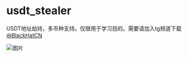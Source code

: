 # usdt_stealer

USDT地址劫持，多币种支持。仅限用于学习目的。需要请加入tg频道下载 [@BlackHatCN](https://t.me/BlackHatCN)

![图片](https://private-user-images.githubusercontent.com/148842888/327863247-da44fe86-a7e9-44a0-8979-4228ab850c42.png?jwt=eyJhbGciOiJIUzI1NiIsInR5cCI6IkpXVCJ9.eyJpc3MiOiJnaXRodWIuY29tIiwiYXVkIjoicmF3LmdpdGh1YnVzZXJjb250ZW50LmNvbSIsImtleSI6ImtleTUiLCJleHAiOjE3MTQ3NjUzNjQsIm5iZiI6MTcxNDc2NTA2NCwicGF0aCI6Ii8xNDg4NDI4ODgvMzI3ODYzMjQ3LWRhNDRmZTg2LWE3ZTktNDRhMC04OTc5LTQyMjhhYjg1MGM0Mi5wbmc_WC1BbXotQWxnb3JpdGhtPUFXUzQtSE1BQy1TSEEyNTYmWC1BbXotQ3JlZGVudGlhbD1BS0lBVkNPRFlMU0E1M1BRSzRaQSUyRjIwMjQwNTAzJTJGdXMtZWFzdC0xJTJGczMlMkZhd3M0X3JlcXVlc3QmWC1BbXotRGF0ZT0yMDI0MDUwM1QxOTM3NDRaJlgtQW16LUV4cGlyZXM9MzAwJlgtQW16LVNpZ25hdHVyZT0xMzAyYTQ4MDM5NGNlNGM0MGVjODRlMWQ0MWNiOTExZDI1NThmM2Q0OTVlZTk2ZWNiZDNhZDg1MTdjN2NkMWRhJlgtQW16LVNpZ25lZEhlYWRlcnM9aG9zdCZhY3Rvcl9pZD0wJmtleV9pZD0wJnJlcG9faWQ9MCJ9.gq5uV4vXYSZGSgbhK646qvIsi8bDxG-NiD-ImLB_SmI)
